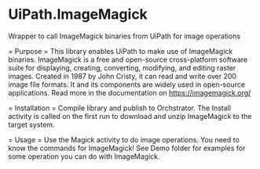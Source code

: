 # UiPath.ImageMagick
Wrapper to call ImageMagick binaries from UiPath for image operations

= Purpose =
This library enables UiPath to make use of ImageMagick binaries. ImageMagick is a free and open-source cross-platform software suite for displaying, creating, converting, modifying, and editing raster images. Created in 1987 by John Cristy, it can read and write over 200 image file formats. It and its components are widely used in open-source applications. Read more in the documentation on https://imagemagick.org/

= Installation =
Compile library and publish to Orchstrator. The Install activity is called on the first run to download and unzip ImageMagick to the target system.

= Usage =
Use the Magick activity to do image operations. You need to know the commands for ImageMagick! See Demo folder for examples for some operation you can do with ImageMagick.
